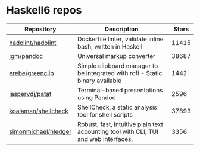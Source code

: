 # Haskell6 repos

| Repository                                                      | Description                                                                          | Stars |
| --------------------------------------------------------------- | ------------------------------------------------------------------------------------ | ----- |
| [hadolint/hadolint](https://github.com/hadolint/hadolint)       | Dockerfile linter, validate inline bash, written in Haskell                          | 11415 |
| [jgm/pandoc](https://github.com/jgm/pandoc)                     | Universal markup converter                                                           | 38687 |
| [erebe/greenclip](https://github.com/erebe/greenclip)           | Simple clipboard manager to be integrated with rofi - Static binary available        | 1442  |
| [jaspervdj/patat](https://github.com/jaspervdj/patat)           | Terminal-based presentations using Pandoc                                            | 2596  |
| [koalaman/shellcheck](https://github.com/koalaman/shellcheck)   | ShellCheck, a static analysis tool for shell scripts                                 | 37893 |
| [simonmichael/hledger](https://github.com/simonmichael/hledger) | Robust, fast, intuitive plain text accounting tool with CLI, TUI and web interfaces. | 3356  |
